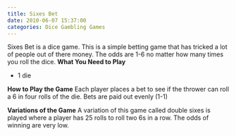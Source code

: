 ```yaml
---
title: Sixes Bet
date: 2010-06-07 15:37:00
categories: Dice Gambling Games
---
```

Sixes Bet is a dice game.
This is a simple betting game that has tricked a lot of people out of there money.
The odds are 1-6 no matter how many times you roll the dice.
<strong>
What You Need to Play</strong>
<ul>
	<li>1 die</li>
</ul>
<strong>How to Play the Game</strong>
Each player places a bet to see if the thrower can roll a 6 in four rolls of the die.
Bets are paid out evenly (1-1)

<strong>Variations of the Game</strong>
A variation of this game called double sixes is played where a player has 25 rolls to roll two 6s in a row.
The odds of winning are very low.
